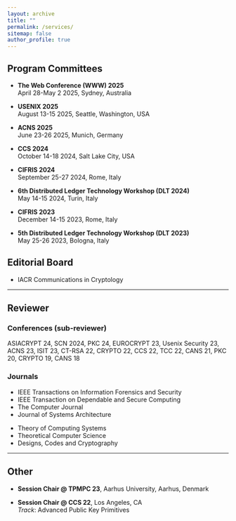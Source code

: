 ```yaml
---
layout: archive
title: ""
permalink: /services/
sitemap: false
author_profile: true
---
```


## Program Committees ##

- **The Web Conference (WWW) 2025**\
April 28-May 2 2025, Sydney, Australia

- **USENIX 2025**\
August 13-15 2025, Seattle, Washington, USA

- **ACNS 2025**\
June 23-26 2025, Munich, Germany

- **CCS 2024**\
October 14-18 2024, Salt Lake City, USA

- **CIFRIS 2024**\
September 25-27 2024, Rome, Italy

- **6th Distributed Ledger Technology Workshop (DLT 2024)**\
May 14-15 2024, Turin, Italy

- **CIFRIS 2023**\
December 14-15 2023, Rome, Italy

- **5th Distributed Ledger Technology Workshop (DLT 2023)**\
May 25-26 2023, Bologna, Italy

## Editorial Board ##

- IACR Communications in Cryptology

---

## Reviewer ##

### Conferences (sub-reviewer) ####

ASIACRYPT 24, SCN 2024, PKC 24, EUROCRYPT 23, Usenix Security 23, ACNS 23, ISIT 23, CT-RSA 22, CRYPTO 22, CCS 22, TCC 22, CANS 21, PKC 20, CRYPTO 19, CANS 18

### Journals ####

- IEEE Transactions on Information Forensics and Security
- IEEE Transaction on Dependable and Secure Computing 
- The Computer Journal 
- Journal of Systems Architecture
<!-- - IET Information Security -->
- Theory of Computing Systems
- Theoretical Computer Science 
- Designs, Codes and Cryptography

---

## Other ##

- **Session Chair @ TPMPC 23**, Aarhus University, Aarhus, Denmark

- **Session Chair @ CCS 22**, Los Angeles, CA  
*Track*: Advanced Public Key Primitives
